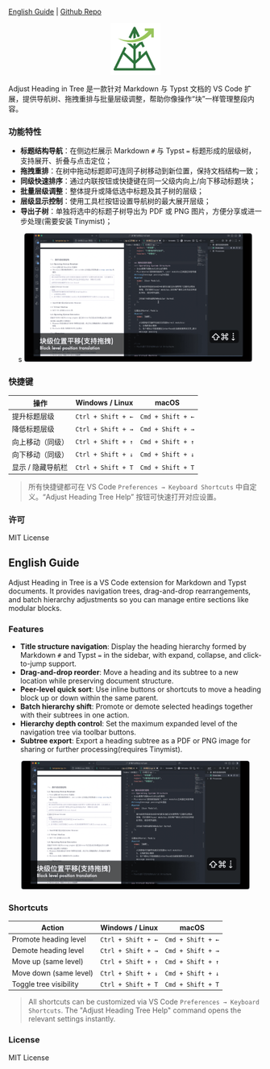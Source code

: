 [English Guide](#english-guide) | [Github Repo](https://github.com/ffy6511/Adjust-heading-in-tree.git)

<div align="center">
  <img src="./resources/icons/logo.png" alt="logo" width="100">
</div>

Adjust Heading in Tree 是一款针对 Markdown 与 Typst 文档的 VS Code 扩展，提供导航树、拖拽重排与批量层级调整，帮助你像操作“块”一样管理整段内容。

### 功能特性

- **标题结构导航**：在侧边栏展示 Markdown `#` 与 Typst `=` 标题形成的层级树，支持展开、折叠与点击定位；
- **拖拽重排**：在树中拖动标题即可连同子树移动到新位置，保持文档结构一致；
- **同级快速排序**：通过内联按钮或快捷键在同一父级内向上/向下移动标题块；
- **批量层级调整**：整体提升或降低选中标题及其子树的层级；
- **层级显示控制**：使用工具栏按钮设置导航树的最大展开层级；
- **导出子树**：单独将选中的标题子树导出为 PDF 或 PNG 图片，方便分享或进一步处理(需要安装 Tinymist)；

<div align="center">s
  <img src="./resources/imgs/cover.png" alt="cover" width="90%">
</div>

### 快捷键

| 操作              | Windows / Linux    | macOS             |
| ----------------- | ------------------ | ----------------- |
| 提升标题层级      | `Ctrl + Shift + ←` | `Cmd + Shift + ←` |
| 降低标题层级      | `Ctrl + Shift + →` | `Cmd + Shift + →` |
| 向上移动（同级）  | `Ctrl + Shift + ↑` | `Cmd + Shift + ↑` |
| 向下移动（同级）  | `Ctrl + Shift + ↓` | `Cmd + Shift + ↓` |
| 显示 / 隐藏导航栏 | `Ctrl + Shift + T` | `Cmd + Shift + T` |

> 所有快捷键都可在 VS Code `Preferences → Keyboard Shortcuts` 中自定义。“Adjust Heading Tree Help” 按钮可快速打开对应设置。

### 许可

MIT License

## English Guide

Adjust Heading in Tree is a VS Code extension for Markdown and Typst documents. It provides navigation trees, drag-and-drop rearrangements, and batch hierarchy adjustments so you can manage entire sections like modular blocks.

### Features

- **Title structure navigation**: Display the heading hierarchy formed by Markdown `#` and Typst `=` in the sidebar, with expand, collapse, and click-to-jump support.
- **Drag-and-drop reorder**: Move a heading and its subtree to a new location while preserving document structure.
- **Peer-level quick sort**: Use inline buttons or shortcuts to move a heading block up or down within the same parent.
- **Batch hierarchy shift**: Promote or demote selected headings together with their subtrees in one action.
- **Hierarchy depth control**: Set the maximum expanded level of the navigation tree via toolbar buttons.
- **Subtree export**: Export a heading subtree as a PDF or PNG image for sharing or further processing(requires Tinymist).

<div align="center">
  <img src="./resources/imgs/cover.png" alt="cover" width="90%">
</div>

### Shortcuts

| Action                 | Windows / Linux    | macOS             |
| ---------------------- | ------------------ | ----------------- |
| Promote heading level  | `Ctrl + Shift + ←` | `Cmd + Shift + ←` |
| Demote heading level   | `Ctrl + Shift + →` | `Cmd + Shift + →` |
| Move up (same level)   | `Ctrl + Shift + ↑` | `Cmd + Shift + ↑` |
| Move down (same level) | `Ctrl + Shift + ↓` | `Cmd + Shift + ↓` |
| Toggle tree visibility | `Ctrl + Shift + T` | `Cmd + Shift + T` |

> All shortcuts can be customized via VS Code `Preferences → Keyboard Shortcuts`. The "Adjust Heading Tree Help" command opens the relevant settings instantly.

### License

MIT License
